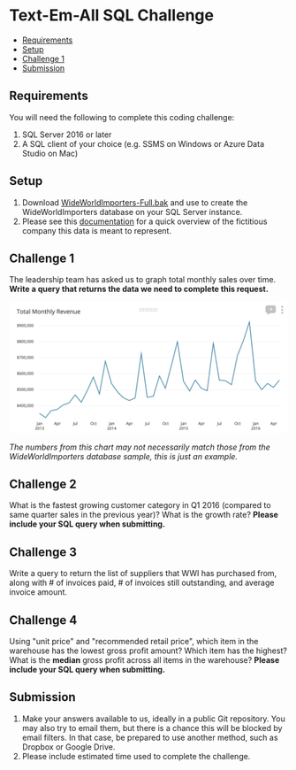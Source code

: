 # Text-Em-All SQL Challenge

- [Requirements](#requirements)
- [Setup](#setup)
- [Challenge 1](#challenge-1)
- [Submission](#submission)

## Requirements

You will need the following to complete this coding challenge:

1. SQL Server 2016 or later
2. A SQL client of your choice (e.g. SSMS on Windows or Azure Data Studio on Mac)

## Setup

1. Download [WideWorldImporters-Full.bak](https://github.com/Microsoft/sql-server-samples/releases/download/wide-world-importers-v1.0/WideWorldImporters-Full.bak) and use to create the WideWorldImporters database on your SQL Server instance.
2. Please see this [documentation](https://docs.microsoft.com/en-us/sql/samples/wide-world-importers-what-is?view=sql-server-ver15) for a quick overview of the fictitious company this data is meant to represent.

## Challenge 1

The leadership team has asked us to graph total monthly sales over time. **Write a query that returns the data we need to complete this request.**

![chart-example](readme_assets/chart_example.png)

*The numbers from this chart may not necessarily match those from the WideWorldImporters database sample, this is just an example.*

## Challenge 2

What is the fastest growing customer category in Q1 2016 (compared to same quarter sales in the previous year)? What is the growth rate? **Please include your SQL query when submitting.**

## Challenge 3

Write a query to return the list of suppliers that WWI has purchased from, along with # of invoices paid, # of invoices still outstanding, and average invoice amount.

## Challenge 4
Using "unit price" and "recommended retail price", which item in the warehouse has the lowest gross profit amount? Which item has the highest? What is the **median** gross profit across all items in the warehouse? **Please include your SQL query when submitting.**

## Submission

1. Make your answers available to us, ideally in a public Git repository. You
   may also try to email them, but there is a
   chance this will be blocked by email filters. In that case, be prepared to use another
   method, such as Dropbox or Google Drive.
2. Please include estimated time used to complete the challenge.